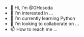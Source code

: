 - 👋 Hi, I’m @GHosoda
- 👀 I’m interested in ...
- 🌱 I’m currently learning Python
- 💞️ I’m looking to collaborate on ...
- 📫 How to reach me ...

<!---
GHosoda/GHosoda is a ✨ special ✨ repository because its `README.md` (this file) appears on your GitHub profile.
You can click the Preview link to take a look at your changes.
--->
